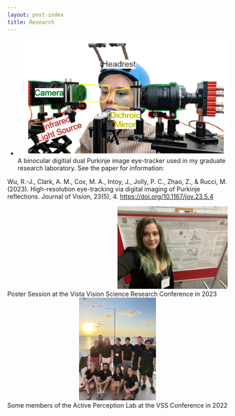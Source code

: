 ```yaml
---
layout: post-index
title: Research
---
```


- ![Digital dual-purkinjie image eye tracking apparatus](/images/labelled_ddpi.png)
A binocular digitial dual Purkinje image eye-tracker used in my graduate research laboratory. See the paper for information:

Wu, R.-J., Clark, A. M., Cox, M. A., Intoy, J., Jolly, P. C., Zhao, Z., & Rucci, M. (2023). High-resolution eye-tracking via digital imaging of Purkinje reflections. Journal of Vision, 23(5), 4. https://doi.org/10.1167/jov.23.5.4

<!-- <div style="text-align: center;">
  <img src="/images/vss2023_postercrowd.heic" alt="VSS 2023" style="width: 50%; height: auto; margin: 0 auto;">
</div>
Poster Session at the Vision Science Society Conference in 2023 -->

<!-- <div style="text-align: left;">
  <img src="/images/vista2023.jpg" alt="Vista Vision Science Research Conference 2023" style="width: 50%; height: auto; margin: 0 auto;">
</div> -->
<div style="text-align: right;">
  <img src="/images/vista2023_selfie.jpg" alt="Vista Vision Science Research Conference 2023" style="width: 50%; height: auto; margin: 0 auto;">
</div>
Poster Session at the Vista Vision Science Research Conference in 2023

<div style="text-align: center;">
  <img src="/images/vss2022_lab.jpg" alt="Active Perception Lab" style="width: 35%; height: auto; margin: 0 auto;">
</div>
Some members of the Active Perception Lab at the VSS Conference in 2022

<!-- <div style="text-align: center;">
  <img src="/images/vss2023_postercrowd.heic" alt="VSS 2023" style="width: 50%; height: auto; margin: 0 auto;">
</div> -->


